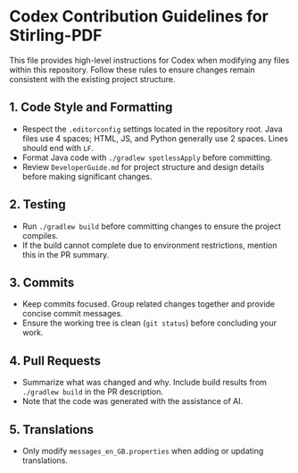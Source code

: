 # Codex Contribution Guidelines for Stirling-PDF

This file provides high-level instructions for Codex when modifying any files within this repository. Follow these rules to ensure changes remain consistent with the existing project structure.

## 1. Code Style and Formatting
- Respect the `.editorconfig` settings located in the repository root. Java files use 4 spaces; HTML, JS, and Python generally use 2 spaces. Lines should end with `LF`.
- Format Java code with `./gradlew spotlessApply` before committing.
- Review `DeveloperGuide.md` for project structure and design details before making significant changes.

## 2. Testing
- Run `./gradlew build` before committing changes to ensure the project compiles.
- If the build cannot complete due to environment restrictions, mention this in the PR summary.

## 3. Commits
- Keep commits focused. Group related changes together and provide concise commit messages.
- Ensure the working tree is clean (`git status`) before concluding your work.

## 4. Pull Requests
- Summarize what was changed and why. Include build results from `./gradlew build` in the PR description.
- Note that the code was generated with the assistance of AI.

## 5. Translations
- Only modify `messages_en_GB.properties` when adding or updating translations.

